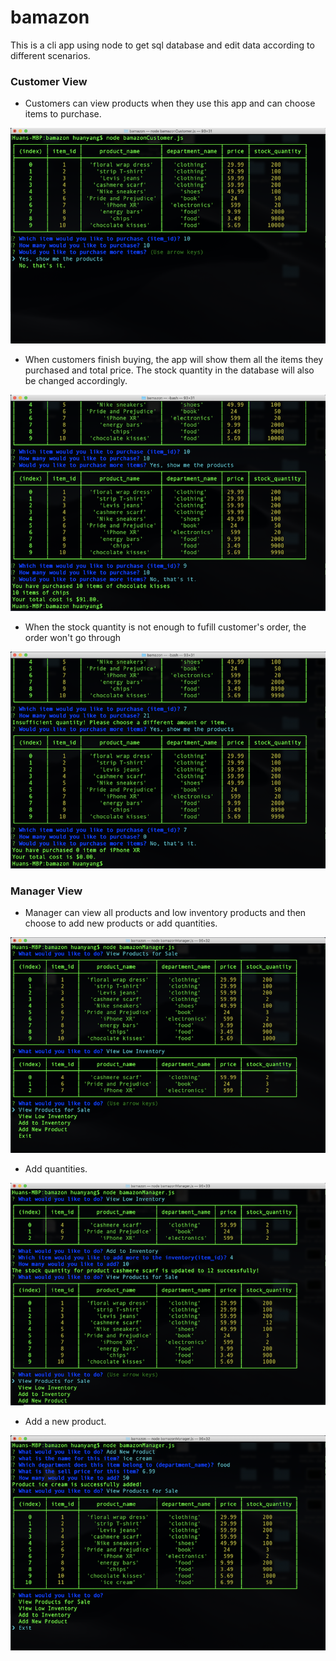 # bamazon

This is a cli app using node to get sql database and edit data according to different scenarios.

### Customer View

- Customers can view products when they use this app and can choose items to purchase.

<img src="https://github.com/huanyang51/bamazon/blob/master/repo-assets/ss1.png" />

- When customers finish buying, the app will show them all the items they purchased and total price. The stock quantity in the database will also be changed accordingly.

<img src="https://github.com/huanyang51/bamazon/blob/master/repo-assets/ss2.png" />

- When the stock quantity is not enough to fufill customer's order, the order won't go through

<img src="https://github.com/huanyang51/bamazon/blob/master/repo-assets/ss3.png" />

### Manager View

- Manager can view all products and low inventory products and then choose to add new products or add quantities.

<img src="https://github.com/huanyang51/bamazon/blob/master/repo-assets/ss4.png" />

- Add quantities.

<img src="https://github.com/huanyang51/bamazon/blob/master/repo-assets/ss5.png" />

- Add a new product.

<img src="https://github.com/huanyang51/bamazon/blob/master/repo-assets/ss6.png" />
